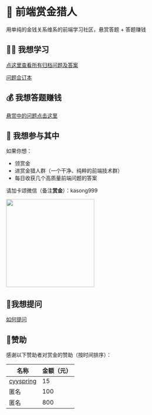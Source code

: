 # 🥷 前端赏金猎人

用单纯的金钱关系维系的前端学习社区，悬赏答题 + 答题赚钱

## 👩‍🎓 我想学习

[点这里查看所有归档问题及答案](https://github.com/BetaSu/fe-hunter/issues?q=is%3Aissue+is%3Aclosed)

[问题合订本](https://fe-cool.github.io/hunter/)

## 💰 我想答题赚钱

[悬赏中的问题点击这里](https://github.com/BetaSu/fe-hunter/issues)

## 🙋 我想参与其中

如果你想：

- 领赏金
- 进赏金猎人群（一个干净、纯粹的前端技术群）
- 每日收获几个高质量前端问题的答案

请加卡颂微信（备注**赏金**）：kasong999

<img width="240" height="240" src = 'https://s3.bmp.ovh/imgs/2022/03/ce28b3b7a0c38a7b.png' />
     
## 🤔我想提问

[如何提问](https://github.com/BetaSu/fe-hunter/wiki/How-to-ask)

## 👨赞助

感谢以下赞助者对赏金的赞助（按时间排序）：

名称 | 金额（元）
---- | ---
[cyyspring](https://github.com/cyyspring) | 15
匿名 |  100
匿名 |  800
